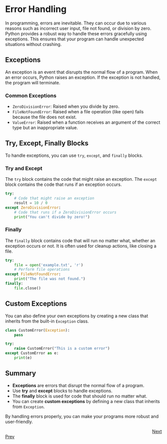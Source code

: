 # Error Handling

In programming, errors are inevitable. They can occur due to various reasons such as incorrect user input, file not found, or division by zero. Python provides a robust way to handle these errors gracefully using exceptions. This ensures that your program can handle unexpected situations without crashing.

## Exceptions

An exception is an event that disrupts the normal flow of a program. When an error occurs, Python raises an exception. If the exception is not handled, the program will terminate.

### Common Exceptions

- `ZeroDivisionError`: Raised when you divide by zero.
- `FileNotFoundError`: Raised when a file operation (like open) fails because the file does not exist.
- `ValueError`: Raised when a function receives an argument of the correct type but an inappropriate value.

## Try, Except, Finally Blocks

To handle exceptions, you can use `try`, `except`, and `finally` blocks.

### Try and Except

The `try` block contains the code that might raise an exception. The `except` block contains the code that runs if an exception occurs.

```python
try:
    # Code that might raise an exception
    result = 10 / 0
except ZeroDivisionError:
    # Code that runs if a ZeroDivisionError occurs
    print("You can't divide by zero!")
```

### Finally

The `finally` block contains code that will run no matter what, whether an exception occurs or not. It is often used for cleanup actions, like closing a file.

```python
try:
    file = open('example.txt', 'r')
    # Perform file operations
except FileNotFoundError:
    print("The file was not found.")
finally:
    file.close()
```

## Custom Exceptions

You can also define your own exceptions by creating a new class that inherits from the built-in `Exception` class.

```python
class CustomError(Exception):
    pass

try:
    raise CustomError("This is a custom error")
except CustomError as e:
    print(e)
```

## Summary

- **Exceptions** are errors that disrupt the normal flow of a program.
- Use **try** and **except** blocks to handle exceptions.
- The **finally** block is used for code that should run no matter what.
- You can create **custom exceptions** by defining a new class that inherits from `Exception`.

By handling errors properly, you can make your programs more robust and user-friendly.

<div style="text-align: right;">
    <a href="10.md">Next</a>
</div>
<div style="text-align: left;">
    <a href="8.md">Prev</a>
</div>